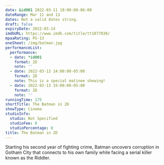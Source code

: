 ```yaml
---
date: &id001 2022-03-11 19:00:00-06:00
dateRange: Mar 11 and 13
dates: Not a valid dates string.
draft: false
expiryDate: 2022-03-14
imdbURL: https://www.imdb.com/title/tt1877830/
mpaaRating: PG-13
oneSheet: /img/batman.jpg
performanceList:
  performance:
  - date: *id001
    format: 2D
    note: ''
  - date: 2022-03-13 14:00:00-05:00
    format: 2D
    note: This is a special matinee showing!
  - date: 2022-03-13 19:00:00-05:00
    format: 2D
    note: ''
runningTime: 175
shortTitle: The Batman in 2D
showType: Cinema
studioInfo:
  studio: Not Specified
  studioFee: 0
  studioPercentage: 0
title: The Batman in 2D
---
```


Starting his second year of fighting crime, Batman uncovers corruption in Gotham City that connects to his own family while facing a serial killer known as the Riddler.